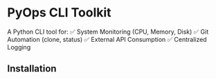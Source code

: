 # PyOps CLI Toolkit

A Python CLI tool for:
✅ System Monitoring (CPU, Memory, Disk)
✅ Git Automation (clone, status)
✅ External API Consumption
✅ Centralized Logging

## Installation
